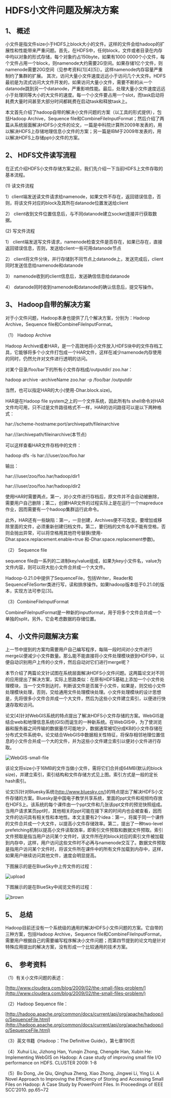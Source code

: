 #                   HDFS小文件问题及解决方案

## 1、  概述

小文件是指文件size小于HDFS上block大小的文件。这样的文件会给hadoop的扩展性和性能带来严重问题。首先，在HDFS中，任何block，文件或者目录在内存中均以对象的形式存储，每个对象约占150byte，如果有1000 0000个小文件，每个文件占用一个block，则namenode大约需要2G空间。如果存储1亿个文件，则namenode需要20G空间（见参考资料[1][4][5]）。这样namenode内存容量严重制约了集群的扩展。 其次，访问大量小文件速度远远小于访问几个大文件。HDFS最初是为流式访问大文件开发的，如果访问大量小文件，需要不断的从一个datanode跳到另一个datanode，严重影响性能。最后，处理大量小文件速度远远小于处理同等大小的大文件的速度。每一个小文件要占用一个slot，而task启动将耗费大量时间甚至大部分时间都耗费在启动task和释放task上。

本文首先介绍了hadoop自带的解决小文件问题的方案（以工具的形式提供），包括Hadoop Archive，Sequence file和CombineFileInputFormat；然后介绍了两篇从系统层面解决HDFS小文件的论文，一篇是中科院计算所2009年发表的，用以解决HDFS上存储地理信息小文件的方案；另一篇是IBM于2009年发表的，用以解决HDFS上存储ppt小文件的方案。

## 2、  HDFS文件读写流程

在正式介绍HDFS小文件存储方案之前，我们先介绍一下当前HDFS上文件存取的基本流程。

(1)  读文件流程

1）client端发送读文件请求给namenode，如果文件不存在，返回错误信息，否则，将该文件对应的block及其所在datanode位置发送给client

2） client收到文件位置信息后，与不同datanode建立socket连接并行获取数据。

(2) 写文件流程

1） client端发送写文件请求，namenode检查文件是否存在，如果已存在，直接返回错误信息，否则，发送给client一些可用datanode节点

2） client将文件分块，并行存储到不同节点上datanode上，发送完成后，client同时发送信息给namenode和datanode

3）  namenode收到的client信息后，发送确信信息给datanode

4）  datanode同时收到namenode和datanode的确认信息后，提交写操作。

## 3、  Hadoop自带的解决方案

对于小文件问题，Hadoop本身也提供了几个解决方案，分别为：Hadoop Archive，Sequence file和CombineFileInputFormat。

（1） Hadoop Archive

Hadoop Archive或者HAR，是一个高效地将小文件放入HDFS块中的文件存档工具，它能够将多个小文件打包成一个HAR文件，这样在减少namenode内存使用的同时，仍然允许对文件进行透明的访问。

对某个目录/foo/bar下的所有小文件存档成/outputdir/ zoo.har：

hadoop archive -archiveName zoo.har -p /foo/bar /outputdir

当然，也可以指定HAR的大小(使用-Dhar.block.size)。

HAR是在Hadoop file system之上的一个文件系统，因此所有fs shell命令对HAR文件均可用，只不过是文件路径格式不一样，HAR的访问路径可以是以下两种格式：

har://scheme-hostname:port/archivepath/fileinarchive

har:///archivepath/fileinarchive(本节点)

可以这样查看HAR文件存档中的文件：

hadoop dfs -ls har:///user/zoo/foo.har

输出：

har:///user/zoo/foo.har/hadoop/dir1

har:///user/zoo/foo.har/hadoop/dir2

使用HAR时需要两点，第一，对小文件进行存档后，原文件并不会自动被删除，需要用户自己删除；第二，创建HAR文件的过程实际上是在运行一个mapreduce作业，因而需要有一个hadoop集群运行此命令。

此外，HAR还有一些缺陷：第一，一旦创建，Archives便不可改变。要增加或移除里面的文件，必须重新创建归档文件。第二，要归档的文件名中不能有空格，否则会抛出异常，可以将空格用其他符号替换(使用-Dhar.space.replacement.enable=true 和-Dhar.space.replacement参数)。

（2） Sequence file

sequence file由一系列的二进制key/value组成，如果为key小文件名，value为文件内容，则可以将大批小文件合并成一个大文件。

Hadoop-0.21.0中提供了SequenceFile，包括Writer，Reader和SequenceFileSorter类进行写，读和排序操作。如果hadoop版本低于0.21.0的版本，实现方法可参见[3]。

（3）CombineFileInputFormat

CombineFileInputFormat是一种新的inputformat，用于将多个文件合并成一个单独的split，另外，它会考虑数据的存储位置。

## 4、  小文件问题解决方案

上一节中提到的方案均需要用户自己编写程序，每隔一段时间对小文件进行merge以便减少小文件数量。那么能不能直接将小文件处理模块嵌到HDFS中，以便自动识别用户上传的小文件，然后自动对它们进行merge呢？

本节介绍了两篇论文针试图在系统层面解决HDFS小文件问题。这两篇论文对不同的应用提出了解决方案，实际上思路类似：在原有HDFS基础上添加一个小文件处理模块，当一个文件到达时，判断该文件是否属于小文件，如果是，则交给小文件处理模块处理，否则，交给通用文件处理模块处理。小文件处理模块的设计思想是，先将很多小文件合并成一个大文件，然后为这些小文件建立索引，以便进行快速存取和访问。

论文[4]针对WebGIS系统的特点提出了解决HDFS小文件存储的方案。WebGIS是结合web和地理信息系统(GIS)而诞生的一种新系统。在WebGIS中，为了使浏览器和服务器之间传输的数据量尽可能地少，数据通常被切分成KB的小文件存储在分布式文件系统中。论文结合WebGIS中数据相关性特征，将保存相邻地理位置信息的小文件合并成一个大的文件，并为这些小文件建立索引以便对小文件进行存取。

![WebGIS-small-file](http://dongxicheng.org/wp-content/uploads/2011/04/WebGIS-small-file.jpg)

该论文将size小于16MB的文件当做小文件，需将它们合并成64MB(默认的block size)，并建立索引，索引结构和文件存储方式见上图。索引方式是一般的定长hash索引。

论文[5]针对Bluesky系统(http://www.bluesky.cn/)的特点提出了解决HDFS小文件存储的方案。Bluesky是中国电子教学共享系统，里面的ppt文件和视频均存放在HDFS上。该系统的每个课件由一个ppt文件和几张该ppt文件的预览快照组成。当用户请求某页ppt时，其他相关的ppt可能在接下来的时间内也会被查看，因而文件的访问具有相关性和本地性。本文主要有2个idea：第一，将属于同一个课件的文件合并成一个大文件，以提高小文件存储效率。第二，提出了一种two-level prefetching机制以提高小文件读取效率，即索引文件预取和数据文件预取。索引文件预取是指当用户访问某个文件时，该文件所在的block对应的索引文件被加载到内存中，这样，用户访问这些文件时不必再与namenode交互了。数据文件预取是指用户访问某个文件时，将该文件所在课件中的所有文件加载到内存中，这样，如果用户继续访问其他文件，速度会明显提高。

下图展示的是在BlueSky中上传文件的过程：

![upload](http://dongxicheng.org/wp-content/uploads/2011/04/upload.jpg)

下图展示的是在BlueSky中阅览文件的过程：

![brown](http://dongxicheng.org/wp-content/uploads/2011/04/brown.jpg)

## 5、  总结

Hadoop目前还没有一个系统级的通用的解决HDFS小文件问题的方案。它自带的三种方案，包括Hadoop Archive，Sequence file和CombineFileInputFormat，需要用户根据自己的需要编写程序解决小文件问题；而第四节提到的论文均是针对特殊应用提出的解决方案，没有形成一个比较通用的技术方案。

## 6、  参考资料

（1）有关小文件问题的表述：

[http://www.cloudera.com/blog/2009/02/the-small-files-problem/](http://www.cloudera.com/blog/2009/02/the-small-files-problem/)

（2）Hadoop Sequence file：

[http://hadoop.apache.org/common/docs/current/api/org/apache/hadoop/io/SequenceFile.html](http://hadoop.apache.org/common/docs/current/api/org/apache/hadoop/io/SequenceFile.html)

（3）英文书籍《Hadoop：The Definitive Guide》，第七章190页

（4）Xuhui Liu, Jizhong Han, Yunqin Zhong, Chengde Han, Xubin He: Implementing WebGIS on Hadoop: A case study of improving small file I/O performance on HDFS. CLUSTER 2009: 1-8

（5）Bo Dong, Jie Qiu, Qinghua Zheng, Xiao Zhong, Jingwei Li, Ying Li. A Novel Approach to Improving the Efficiency of Storing and Accessing Small Files on Hadoop: A Case Study by PowerPoint Files. In Proceedings of IEEE SCC’2010. pp.65~72